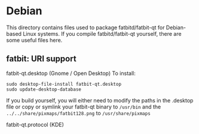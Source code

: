 
Debian
====================
This directory contains files used to package fatbitd/fatbit-qt
for Debian-based Linux systems. If you compile fatbitd/fatbit-qt yourself, there are some useful files here.

## fatbit: URI support ##


fatbit-qt.desktop  (Gnome / Open Desktop)
To install:

	sudo desktop-file-install fatbit-qt.desktop
	sudo update-desktop-database

If you build yourself, you will either need to modify the paths in
the .desktop file or copy or symlink your fatbit-qt binary to `/usr/bin`
and the `../../share/pixmaps/fatbit128.png` to `/usr/share/pixmaps`

fatbit-qt.protocol (KDE)

